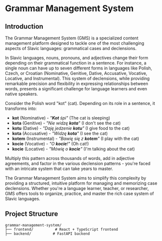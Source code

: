 # Grammar Management System

## Introduction

The Grammar Management System (GMS) is a specialized content management platform designed to tackle one of the most challenging aspects of Slavic languages: grammatical cases and declensions. 

In Slavic languages, nouns, pronouns, and adjectives change their form depending on their grammatical function in a sentence. For instance, a single noun can have up to seven different forms in languages like Polish, Czech, or Croatian (Nominative, Genitive, Dative, Accusative, Vocative, Locative, and Instrumental). This system of declensions, while providing remarkable precision and flexibility in expressing relationships between words, presents a significant challenge for language learners and even native speakers.

Consider the Polish word "kot" (cat). Depending on its role in a sentence, it transforms into:
- __kot__ (Nominative) - _"**Kot** śpi"_ (The cat is sleeping)
- __kota__ (Genitive) - _"Nie widzę **kota**"_ (I don't see the cat)
- __kotu__ (Dative) - _"Daję jedzenie **kotu**"_ (I give food to the cat)
- __kota__ (Accusative) - _"Widzę **kota**"_ (I see the cat)
- __kotem__ (Instrumental) - _"Bawię się z **kotem**"_ (I play with the cat)
- __kocie__ (Vocative) - _"O **kocie**!"_ (Oh cat!)
- __kocie__ (Locative) - _"Mówię o **kocie**"_ (I'm talking about the cat)

Multiply this pattern across thousands of words, add in adjective agreements, and factor in the various declension patterns - you're faced with an intricate system that can take years to master.

The Grammar Management System aims to simplify this complexity by providing a structured, intuitive platform for managing and memorizing case declensions. Whether you're a language learner, teacher, or researcher, GMS offers tools to organize, practice, and master the rich case system of Slavic languages.

## Project Structure
```
grammar-management-system/
├── frontend/          # React + TypeScript frontend
├── backend/          # FastAPI backend
```